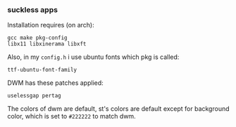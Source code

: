 ### suckless apps

Installation requires (on arch):
```
gcc make pkg-config
libx11 libxinerama libxft
```

Also, in my `config.h` i use ubuntu fonts which pkg is called:
```
ttf-ubuntu-font-family
```

DWM has these patches applied:
```
uselessgap pertag
```

The colors of dwm are default, st's colors are default except for background
color, which is set to `#222222` to match dwm.
